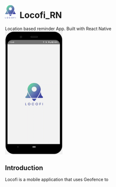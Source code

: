 <p><h1><img src="https://raw.githubusercontent.com/NihalSargaiya9/locofi_RN/master/src/images/Logo.png" width="35" > &nbsp;Locofi_RN&nbsp; </h1>
</p>
Location based reminder App. Built with React Native
<br>
<img src="https://raw.githubusercontent.com/NihalSargaiya9/locofi_RN/master/src/images/screenshots/Splash.jpg" width="190">
<p><h2>Introduction</h2>
Locofi is a mobile application that uses Geofence to 
<p>



